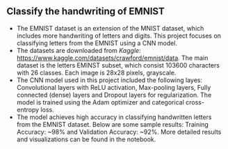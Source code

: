 ## Classify the handwriting of EMNIST
- The EMNIST dataset is an extension of the MNIST dataset, which includes more handwriting of letters and digits. This project focuses on classifying letters from the EMNIST using a CNN model.
- The datasets are downloaded from *Kaggle*: https://www.kaggle.com/datasets/crawford/emnist/data. The main dataset is the letters EMINST subset, which consist 103600 characters with 26 classes. Each image is 28x28 pixels, grayscale.
- The CNN model used in this project included the following layes: Convolutional layers with ReLU activation, Max-pooling layers, Fully connected (dense) layers and Dropout layers for regularization. The model is trained using the Adam optimizer and categorical cross-entropy loss.
- The model achieves high accuracy in classifying handwritten letters from the EMNIST dataset. Below are some sample results: Training Accuracy: ~98% and Validation Accuracy: ~92%. More detailed results and visualizations can be found in the notebook.
